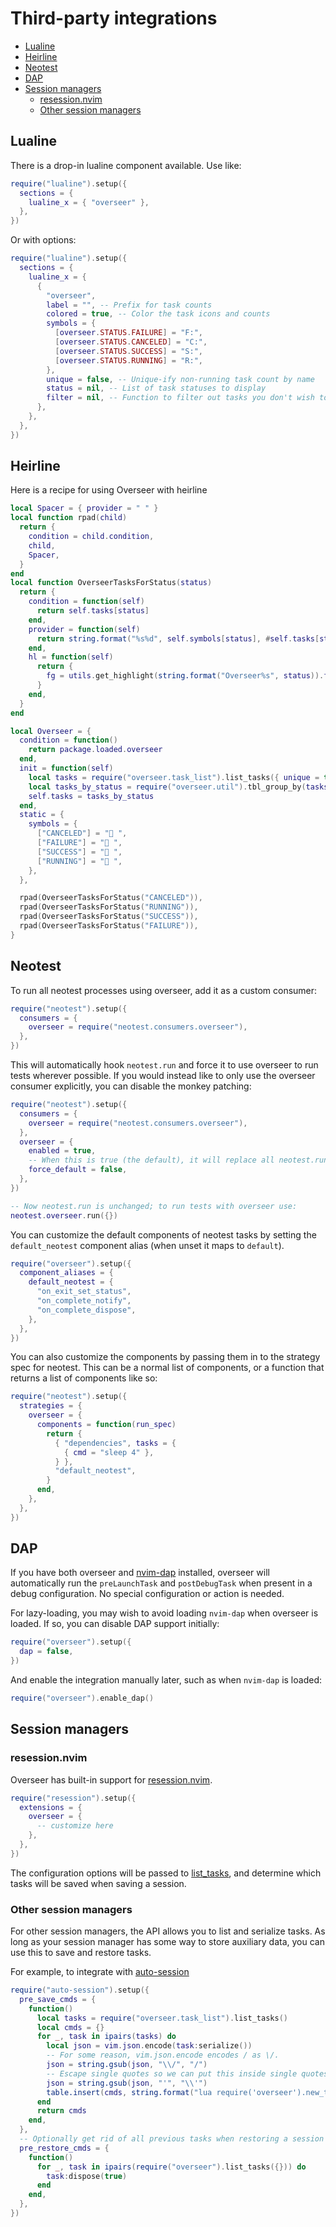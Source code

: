# Third-party integrations

<!-- TOC -->

- [Lualine](#lualine)
- [Heirline](#heirline)
- [Neotest](#neotest)
- [DAP](#dap)
- [Session managers](#session-managers)
  - [resession.nvim](#resessionnvim)
  - [Other session managers](#other-session-managers)

<!-- /TOC -->

## Lualine

There is a drop-in lualine component available. Use like:

```lua
require("lualine").setup({
  sections = {
    lualine_x = { "overseer" },
  },
})
```

Or with options:

```lua
require("lualine").setup({
  sections = {
    lualine_x = {
      {
        "overseer",
        label = "", -- Prefix for task counts
        colored = true, -- Color the task icons and counts
        symbols = {
          [overseer.STATUS.FAILURE] = "F:",
          [overseer.STATUS.CANCELED] = "C:",
          [overseer.STATUS.SUCCESS] = "S:",
          [overseer.STATUS.RUNNING] = "R:",
        },
        unique = false, -- Unique-ify non-running task count by name
        status = nil, -- List of task statuses to display
        filter = nil, -- Function to filter out tasks you don't wish to display
      },
    },
  },
})
```

## Heirline

Here is a recipe for using Overseer with heirline

```lua
local Spacer = { provider = " " }
local function rpad(child)
  return {
    condition = child.condition,
    child,
    Spacer,
  }
end
local function OverseerTasksForStatus(status)
  return {
    condition = function(self)
      return self.tasks[status]
    end,
    provider = function(self)
      return string.format("%s%d", self.symbols[status], #self.tasks[status])
    end,
    hl = function(self)
      return {
        fg = utils.get_highlight(string.format("Overseer%s", status)).fg,
      }
    end,
  }
end

local Overseer = {
  condition = function()
    return package.loaded.overseer
  end,
  init = function(self)
    local tasks = require("overseer.task_list").list_tasks({ unique = true, include_ephemeral = true })
    local tasks_by_status = require("overseer.util").tbl_group_by(tasks, "status")
    self.tasks = tasks_by_status
  end,
  static = {
    symbols = {
      ["CANCELED"] = " ",
      ["FAILURE"] = "󰅚 ",
      ["SUCCESS"] = "󰄴 ",
      ["RUNNING"] = "󰑮 ",
    },
  },

  rpad(OverseerTasksForStatus("CANCELED")),
  rpad(OverseerTasksForStatus("RUNNING")),
  rpad(OverseerTasksForStatus("SUCCESS")),
  rpad(OverseerTasksForStatus("FAILURE")),
}
```

## Neotest

To run all neotest processes using overseer, add it as a custom consumer:

```lua
require("neotest").setup({
  consumers = {
    overseer = require("neotest.consumers.overseer"),
  },
})
```

This will automatically hook `neotest.run` and force it to use overseer to run tests wherever possible. If you would instead like to only use the overseer consumer explicitly, you can disable the monkey patching:

```lua
require("neotest").setup({
  consumers = {
    overseer = require("neotest.consumers.overseer"),
  },
  overseer = {
    enabled = true,
    -- When this is true (the default), it will replace all neotest.run.* commands
    force_default = false,
  },
})

-- Now neotest.run is unchanged; to run tests with overseer use:
neotest.overseer.run({})
```

You can customize the default components of neotest tasks by setting the `default_neotest` component alias (when unset it maps to `default`).

```lua
require("overseer").setup({
  component_aliases = {
    default_neotest = {
      "on_exit_set_status",
      "on_complete_notify",
      "on_complete_dispose",
    },
  },
})
```

You can also customize the components by passing them in to the strategy spec for neotest. This can be a normal list of components, or a function that returns a list of components like so:

```lua
require("neotest").setup({
  strategies = {
    overseer = {
      components = function(run_spec)
        return {
          { "dependencies", tasks = {
            { cmd = "sleep 4" },
          } },
          "default_neotest",
        }
      end,
    },
  },
})
```

## DAP

If you have both overseer and [nvim-dap](https://github.com/mfussenegger/nvim-dap) installed, overseer will automatically run the `preLaunchTask` and `postDebugTask` when present in a debug configuration. No special configuration or action is needed.

For lazy-loading, you may wish to avoid loading `nvim-dap` when overseer is loaded. If so, you can disable DAP support initially:

```lua
require("overseer").setup({
  dap = false,
})
```

And enable the integration manually later, such as when `nvim-dap` is loaded:

```lua
require("overseer").enable_dap()
```

## Session managers

### resession.nvim

Overseer has built-in support for [resession.nvim](https://github.com/stevearc/resession.nvim).

```lua
require("resession").setup({
  extensions = {
    overseer = {
      -- customize here
    },
  },
})
```

The configuration options will be passed to [list_tasks](reference.md#list_tasksopts), and determine which tasks will be saved when saving a session.

### Other session managers

For other session managers, the API allows you to list and serialize tasks. As long as your session
manager has some way to store auxiliary data, you can use this to save and restore tasks.

For example, to integrate with [auto-session](https://github.com/rmagatti/auto-session)

```lua
require("auto-session").setup({
  pre_save_cmds = {
    function()
      local tasks = require("overseer.task_list").list_tasks()
      local cmds = {}
      for _, task in ipairs(tasks) do
        local json = vim.json.encode(task:serialize())
        -- For some reason, vim.json.encode encodes / as \/.
        json = string.gsub(json, "\\/", "/")
        -- Escape single quotes so we can put this inside single quotes
        json = string.gsub(json, "'", "\\'")
        table.insert(cmds, string.format("lua require('overseer').new_task(vim.json.decode('%s')):start()", json))
      end
      return cmds
    end,
  },
  -- Optionally get rid of all previous tasks when restoring a session
  pre_restore_cmds = {
    function()
      for _, task in ipairs(require("overseer").list_tasks({})) do
        task:dispose(true)
      end
    end,
  },
})
```
